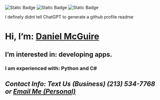 ![Static Badge](https://img.shields.io/badge/Main%20Languages%3A-red) ![Static Badge](https://img.shields.io/badge/C%23-green) ![Static Badge](https://img.shields.io/badge/Python-4584b6) 

I definely didnt tell ChatGPT to generate a github profile readme

# Hi, I’m: [Daniel McGuire](https://github.com/DanielLMcGuire)
## I’m interested in: developing apps.
### I am experienced with: Python and C#
## ***Contact Info: Text Us (Business) (213) 534-7768 or [Email Me (Personal)](mailto:danielmcguire23@icloud.com)***

<!---
Hi, I'm Guessing You Came Here By Accident?
--->

